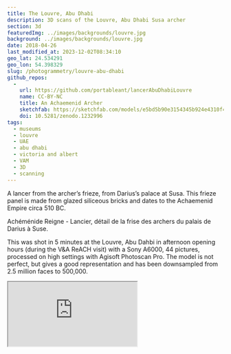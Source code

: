 ```yaml
---
title: The Louvre, Abu Dhabi
description: 3D scans of the Louvre, Abu Dhabi Susa archer
section: 3d
featuredImg: ../images/backgrounds/louvre.jpg
background: ../images/backgrounds/louvre.jpg
date: 2018-04-26
last_modified_at: 2023-12-02T08:34:10
geo_lat: 24.534291
geo_lon: 54.398329
slug: /photogrammetry/louvre-abu-dhabi
github_repos:
  -
    url: https://github.com/portableant/lancerAbuDhabiLouvre
    name: CC-BY-NC
    title: An Achaemenid Archer
    sketchfab: https://sketchfab.com/models/e5bd5b90e3154345b924e4310f49c266
    doi: 10.5281/zenodo.1232996
tags:
  - museums
  - louvre
  - UAE
  - abu dhabi
  - victoria and albert
  - VAM
  - 3D
  - scanning
---
```


A lancer from the archer’s frieze, from Darius’s palace at Susa. This frieze panel is made from glazed siliceous bricks 
and dates to the Achaemenid Empire circa 510 BC.

Achéménide Reigne - Lancier, détail de la frise des archers du palais de Darius à Suse.

This was shot in 5 minutes at the Louvre, Abu Dahbi in afternoon opening hours (during the V&A ReACH visit) with a Sony A6000, 44 pictures, processed on 
high settings with Agisoft Photoscan Pro. The model is not perfect, but gives a good representation and has been 
downsampled from 2.5 million faces to 500,000.

<div class="ratio  ratio-1x1 mb-3">
    <iframe title="A 3D model"  src="https://sketchfab.com/models/e5bd5b90e3154345b924e4310f49c266/embed"  allow="autoplay; fullscreen; vr" mozallowfullscreen="true" webkitallowfullscreen="true"></iframe>
</div>
